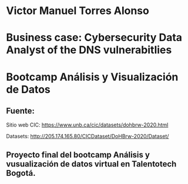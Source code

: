 # **Victor Manuel Torres Alonso**
# **Business case: Cybersecurity Data Analyst of the DNS vulnerabitlies**
# **Bootcamp Análisis y Visualización de Datos**

## Fuente:  

Sitio web CIC: https://www.unb.ca/cic/datasets/dohbrw-2020.html

Datasets: http://205.174.165.80/CICDataset/DoHBrw-2020/Dataset/

## Proyecto final del bootcamp Análisis y vusualización de datos virtual en Talentotech Bogotá.
